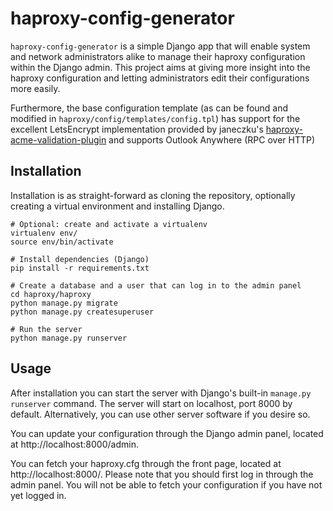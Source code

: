 # haproxy-config-generator

`haproxy-config-generator` is a simple Django app that will enable system and network administrators alike to manage their haproxy configuration within the Django admin. This project aims at giving more insight into the haproxy configuration and letting administrators edit their configurations more easily.

Furthermore, the base configuration template (as can be found and modified in `haproxy/config/templates/config.tpl`) has support for the excellent LetsEncrypt implementation provided by janeczku's [haproxy-acme-validation-plugin](https://github.com/janeczku/haproxy-acme-validation-plugin) and supports Outlook Anywhere (RPC over HTTP)

## Installation

Installation is as straight-forward as cloning the repository, optionally creating a virtual environment and installing Django.

```
# Optional: create and activate a virtualenv
virtualenv env/
source env/bin/activate

# Install dependencies (Django)
pip install -r requirements.txt

# Create a database and a user that can log in to the admin panel
cd haproxy/haproxy
python manage.py migrate
python manage.py createsuperuser

# Run the server
python manage.py runserver 
```

## Usage

After installation you can start the server with Django's built-in `manage.py runserver` command. The server will start on localhost, port 8000 by default. Alternatively, you can use other server software if you desire so.

You can update your configuration through the Django admin panel, located at http://localhost:8000/admin.

You can fetch your haproxy.cfg through the front page, located at http://localhost:8000/. Please note that you should first log in through the admin panel. You will not be able to fetch your configuration if you have not yet logged in.